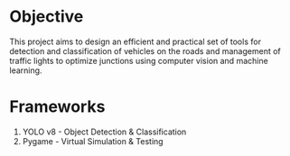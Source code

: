 # Objective
This project aims to design an efficient and practical set of tools for detection and classification of vehicles on the roads and management of traffic lights to optimize junctions using computer vision and machine learning.

# Frameworks
1. YOLO v8 - Object Detection & Classification
2. Pygame - Virtual Simulation & Testing
